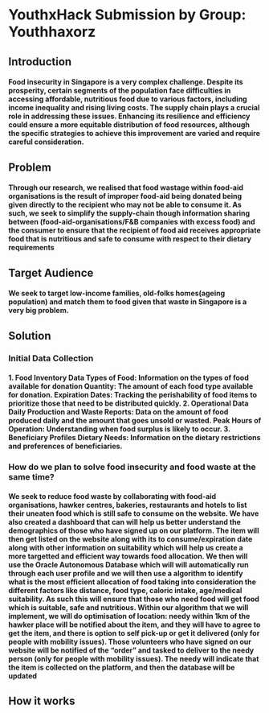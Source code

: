 <h1 align=left>YouthxHack Submission by Group: Youthhaxorz</h1>
<h2 align=left>Introduction</h2>
<h4>Food insecurity in Singapore is a very complex challenge. Despite its prosperity, certain segments of the population face difficulties in accessing affordable, nutritious food due to various factors, including income inequality and rising living costs. The supply chain plays a crucial role in addressing these issues. Enhancing its resilience and efficiency could ensure a more equitable distribution of food resources, although the specific strategies to achieve this improvement are varied and require careful consideration.</h4>
<h2 align=left>Problem</h2>
<h4>Through our research, we realised that food wastage within food-aid organisations is the result of improper food-aid being donated being given directly to the recipient who may not be able to consume it. As such, we seek to simplify the supply-chain though information sharing between (food-aid-organisations/F&B companies with excess food) and the consumer to ensure that the recipient of food aid receives appropriate food that is nutritious and safe to consume with respect to their dietary requirements </h4>
<h2>Target Audience</h2>
<h4>We seek to target low-income families, old-folks homes(ageing population) and match them to food given that waste in Singapore is a very big problem.</h4>

<h2 align=left>Solution</h2>
<h3>Initial Data Collection</h3>
<h4>1. Food Inventory Data
Types of Food: Information on the types of food available for donation
Quantity: The amount of each food type available for donation.
Expiration Dates: Tracking the perishability of food items to prioritize those that need to be distributed quickly.
2. Operational Data
Daily Production and Waste Reports: Data on the amount of food produced daily and the amount that goes unsold or wasted.
Peak Hours of Operation: Understanding when food surplus is likely to occur.
3. Beneficiary Profiles
Dietary Needs: Information on the dietary restrictions and preferences of beneficiaries.</h4>

<h3>How do we plan to solve food insecurity and food waste at the same time?</h3>
  
<h4>We seek to reduce food waste by collaborating with food-aid organisations, hawker centres, bakeries, restaurants and hotels to list their uneaten food which is still safe to consume on the website. We have also created a dashboard that can will help us better understand the demographics of those who have signed up on our platform. The item will then get listed on the website along with its to consume/expiration date along with other information on suitability which will help us create a more targetted and efficient way towards food allocation. 
We then will use the Oracle Autonomous Database which will will automatically run through each user profile and we will then use a algorithm to identify what is the most efficient allocation of food taking into consideration the different factors like distance, food type, caloric intake, age/medical suitability. As such this will ensure that those who need food will get food which is suitable, safe and nutritious. Within our algorithm that we will implement, we will do optimisation of location: needy within 1km of the hawker place will be notified about the item, and they will have to agree to get the item, and there is option to self pick-up or get it delivered (only for people with mobility issues). Those volunteers who have signed on our website will be notified of the “order” and tasked to deliver to the needy person (only for people with mobility issues). The needy will indicate that the item is collected on the platform, and then the database will be updated</h4>

<h2 align=left>How it works</h2>
